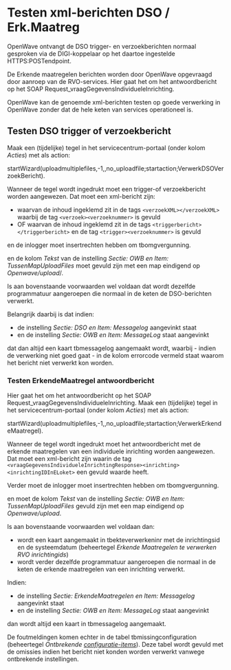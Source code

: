 # Testen xml-berichten DSO / Erk.Maatreg

OpenWave ontvangt de DSO trigger- en verzoekberichten normaal gesproken via de DIGI-koppelaar op het daartoe ingestelde HTTPS:POSTendpoint.

De Erkende maatregelen berichten worden door OpenWave opgevraagd door aanroep van de RVO-services. Hier gaat het om het antwoordbericht op het SOAP Request_vraagGegevensIndividueleInrichting.

OpenWave kan de genoemde xml-berichten testen op goede verwerking in OpenWave zonder dat de hele keten van services operationeel is.

## Testen DSO trigger of verzoekbericht

Maak een (tijdelijke) tegel in het servicecentrum-portaal (onder kolom _Acties_) met als action:

startWizard(uploadmultiplefiles,-1,,no_uploadfile;startaction;VerwerkDSOVerzoekBericht).

Wanneer de tegel wordt ingedrukt moet een trigger-of verzoekbericht worden aangewezen. Dat moet een xml-bericht zijn:

- waarvan de inhoud ingeklemd zit in de tags `<verzoekXML></verzoekXML>` waarbij de tag `<verzoek><verzoeknummer>` is gevuld
- OF waarvan de inhoud ingeklemd zit in de tags `<triggerbericht></triggerbericht>` en de tag `<trigger><verzoeknummer>` is gevuld

en de inlogger moet insertrechten hebben om tbomgvergunning.

en de kolom _Tekst_ van de instelling _Sectie: OWB en Item: TussenMapUploadFiles_ moet gevuld zijn met een map eindigend op _Openwave/upload_/.

Is aan bovenstaande voorwaarden wel voldaan dat wordt dezelfde programmatuur aangeroepen die normaal in de keten de DSO-berichten verwerkt.

Belangrijk daarbij is dat indien:

- de instelling _Sectie: DSO en Item: Messagelog_ aangevinkt staat
- en de instelling _Sectie: OWB en Item: MessageLog_ staat aangevinkt

dat dan altijd een kaart tbmessagelog aangemaakt wordt, waarbij - indien de verwerking niet goed gaat - in de kolom errorcode vermeld staat waarom het bericht niet verwerkt kon worden.

### Testen ErkendeMaatregel antwoordbericht

Hier gaat het om het antwoordbericht op het SOAP Request_vraagGegevensIndividueleInrichting.
Maak een (tijdelijke) tegel in het servicecentrum-portaal (onder kolom _Acties_) met als action:

startWizard(uploadmultiplefiles,-1,,no_uploadfile;startaction;VerwerkErkendeMaatregel).

Wanneer de tegel wordt ingedrukt moet het antwoordbericht met de erkende maatregelen van een individuele inrichting worden aangewezen. Dat moet een xml-bericht zijn waarin de tag `<vraagGegevensIndividueleInrichtingResponse><inrichting><inrichtingIDInELoket>` een gevuld waarde heeft.

Verder moet de inlogger moet insertrechten hebben om tbomgvergunning.

en moet de kolom _Tekst_ van de instelling _Sectie: OWB en Item: TussenMapUploadFiles_ gevuld zijn met een map eindigend op _Openwave/upload_.

Is aan bovenstaande voorwaarden wel voldaan dan:

- wordt een kaart aangemaakt in tbekteverwerkeninr met de inrichtingsid en de systeemdatum (beheertegel _Erkende Maatregelen te verwerken RVO inrichtingids_)
- wordt verder dezelfde programmatuur aangeroepen die normaal in de keten de erkende maatregelen van een inrichting verwerkt.

Indien:

- de instelling _Sectie: ErkendeMaatregelen en Item: Messagelog_ aangevinkt staat
- en de instelling _Sectie: OWB en Item: MessageLog_ staat aangevinkt

dan wordt altijd een kaart in tbmessagelog aangemaakt.

De foutmeldingen komen echter in de tabel tbmissingconfiguration (beheertegel _Ontbrekende [configuratie-items](/docs/instellen_inrichten/configuratie/README.md)_). Deze tabel wordt gevuld met de omissies indien het bericht niet konden worden verwerkt vanwege ontbrekende instellingen.
